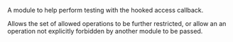A module to help perform testing with the hooked access callback.

Allows the set of allowed operations to be further restricted, or allow an
an operation not explicitly forbidden by another module to be passed.
